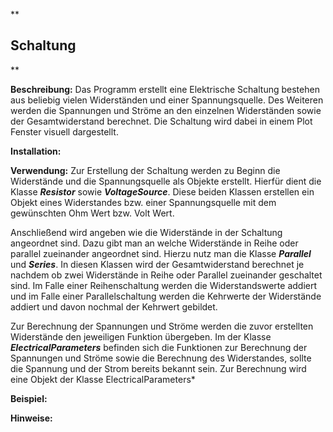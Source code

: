 **

## Schaltung

**

**Beschreibung:**
Das Programm erstellt eine Elektrische Schaltung bestehen aus beliebig vielen Widerständen und einer Spannungsquelle. Des Weiteren werden die Spannungen und Ströme an den einzelnen Widerständen sowie der Gesamtwiderstand berechnet. Die Schaltung wird dabei in einem Plot Fenster visuell dargestellt. 

**Installation:**

**Verwendung:**
Zur Erstellung der Schaltung werden zu Beginn die Widerstände und die Spannungsquelle als Objekte erstellt. Hierfür dient die Klasse ***Resistor*** sowie ***VoltageSource***. 
Diese beiden Klassen erstellen ein Objekt eines Widerstandes bzw. einer Spannungsquelle mit dem gewünschten Ohm Wert bzw. Volt Wert. 

Anschließend wird  angeben wie die Widerstände in der Schaltung angeordnet sind. Dazu gibt man an welche Widerstände in Reihe oder parallel zueinander angeordnet sind.  Hierzu nutz man die Klasse ***Parallel*** und ***Series***. In diesen Klassen wird der Gesamtwiderstand berechnet je nachdem ob zwei Widerstände in Reihe oder Parallel zueinander geschaltet sind. Im Falle einer Reihenschaltung werden die Widerstandswerte addiert und im Falle einer Parallelschaltung werden die Kehrwerte der Widerstände addiert und davon nochmal der Kehrwert gebildet. 

Zur Berechnung der Spannungen und Ströme werden die zuvor erstellten Widerstände den jeweiligen Funktion übergeben. Im der Klasse ***ElectricalParameters*** befinden sich die Funktionen zur Berechnung der Spannungen und Ströme sowie die Berechnung des Widerstandes, sollte die Spannung und der Strom bereits bekannt sein. Zur Berechnung wird eine Objekt der Klasse ElectricalParameters*

**Beispiel:**

**Hinweise:**
